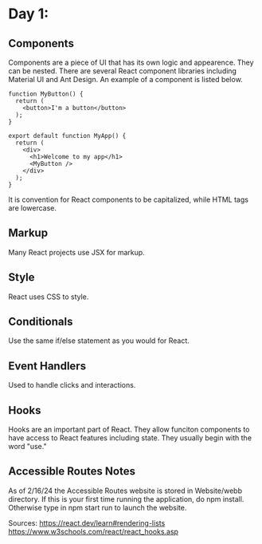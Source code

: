 # Day 1:
## Components
Components are a piece of UI that has its own logic and appearence. They can be nested. There are several React component libraries including Material UI and Ant Design. An example of a component is listed below.

```
function MyButton() {
  return (
    <button>I'm a button</button>
  );
}

export default function MyApp() {
  return (
    <div>
      <h1>Welcome to my app</h1>
      <MyButton />
    </div>
  );
}
```
It is convention for React components to be capitalized, while HTML tags are lowercase. 

## Markup
Many React projects use JSX for markup. 

## Style
React uses CSS to style.

## Conditionals
Use the same if/else statement as you would for React. 

## Event Handlers
Used to handle clicks and interactions. 

## Hooks
Hooks are an important part of React. They allow funciton components to have access to React features including state. They usually begin with the word "use."

## Accessible Routes Notes
As of 2/16/24 the Accessible Routes website is stored in Website/webb directory. If this is your first time running the application, do npm install. Otherwise type in npm start run to launch the website.  


Sources:
https://react.dev/learn#rendering-lists
https://www.w3schools.com/react/react_hooks.asp
